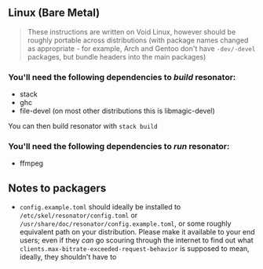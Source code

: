 ## Linux (Bare Metal)

> These instructions are written on Void Linux, however should be roughly
> portable across distributions (with package names changed as appropriate - for
> example, Arch and Gentoo don't have `-dev/-devel` packages, but bundle headers
> into the main packages)

### You'll need the following dependencies to *build* resonator:

- stack
- ghc
- file-devel (on most other distributions this is libmagic-devel)

You can then build resonator with `stack build`

### You'll need the following dependencies to *run* resonator:

- ffmpeg

## Notes to packagers

- `config.example.toml` should ideally be installed to
  `/etc/skel/resonator/config.toml` or
  `/usr/share/doc/resonator/config.example.toml`, or some roughly equivalent
  path on your distribution. Please make it available to your end users; even if
  they *can* go scouring through the internet to find out what
  `clients.max-bitrate-exceeded-request-behavior` is supposed to mean, ideally,
  they shouldn't have to
